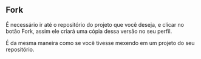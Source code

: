 ## Fork

É necessário ir até o repositório do projeto que você deseja, e clicar no botão Fork, assim ele criará
uma cópia dessa versão no seu perfil.

É da mesma maneira como se você tivesse mexendo em um projeto do seu repositório.